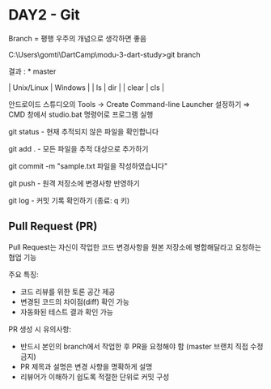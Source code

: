 # DAY2 - Git

Branch  = 평행 우주의 개념으로 생각하면 좋음

C:\Users\gomti\DartCamp\modu-3-dart-study>git branch

결과 : * master

| Unix/Linux | Windows |
| ls         |   dir   |
| clear      |   cls   |

안드로이드 스튜디오의 Tools → Create Command-line Launcher 설정하기
⇒ CMD 창에서 studio.bat 명령어로 프로그램 실행

git status - 현재 추적되지 않은 파일을 확인합니다

git add . - 모든 파일을 추적 대상으로 추가하기

git commit -m "sample.txt 파일을 작성하였습니다"

git push - 원격 저장소에 변경사항 반영하기

git log - 커밋 기록 확인하기 (종료: q 키)

## Pull Request (PR)

Pull Request는 자신이 작업한 코드 변경사항을 원본 저장소에 병합해달라고 요청하는 협업 기능

주요 특징:

- 코드 리뷰를 위한 토론 공간 제공
- 변경된 코드의 차이점(diff) 확인 가능
- 자동화된 테스트 결과 확인 가능

PR 생성 시 유의사항:

- 반드시 본인의 branch에서 작업한 후 PR을 요청해야 함 (master 브랜치 직접 수정 금지)
- PR 제목과 설명은 변경 사항을 명확하게 설명
- 리뷰어가 이해하기 쉽도록 적절한 단위로 커밋 구성